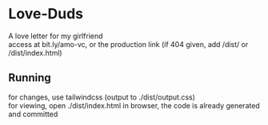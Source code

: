 # Love-Duds
 A love letter for my girlfriend <br>
 access at bit.ly/amo-vc, or the production link (if 404 given, add /dist/ or /dist/index.html)

## Running
 for changes, use tailwindcss (output to ./dist/output.css) <br>
 for viewing, open ./dist/index.html in browser, the code is already generated and committed
